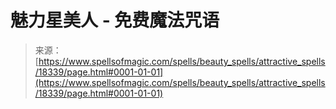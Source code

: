 <!--yml

category: 未分类

date: 2024-06-12 18:59:56

-->

# 魅力星美人 - 免费魔法咒语

> 来源：[https://www.spellsofmagic.com/spells/beauty_spells/attractive_spells/18339/page.html#0001-01-01](https://www.spellsofmagic.com/spells/beauty_spells/attractive_spells/18339/page.html#0001-01-01)
